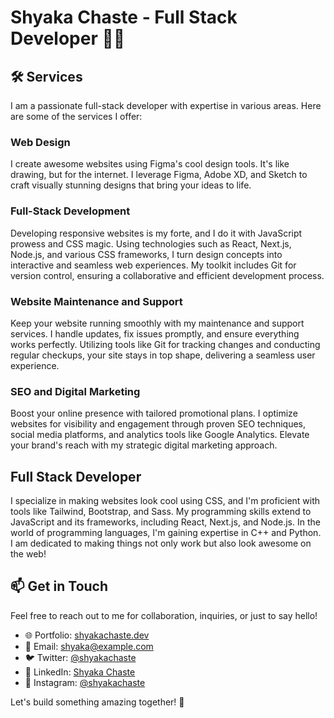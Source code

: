 # Shyaka Chaste - Full Stack Developer 👨‍💻

## 🛠️ Services
I am a passionate full-stack developer with expertise in various areas. Here are some of the services I offer:

### Web Design
I create awesome websites using Figma's cool design tools. It's like drawing, but for the internet. I leverage Figma, Adobe XD, and Sketch to craft visually stunning designs that bring your ideas to life.

### Full-Stack Development
Developing responsive websites is my forte, and I do it with JavaScript prowess and CSS magic. Using technologies such as React, Next.js, Node.js, and various CSS frameworks, I turn design concepts into interactive and seamless web experiences. My toolkit includes Git for version control, ensuring a collaborative and efficient development process.

### Website Maintenance and Support
Keep your website running smoothly with my maintenance and support services. I handle updates, fix issues promptly, and ensure everything works perfectly. Utilizing tools like Git for tracking changes and conducting regular checkups, your site stays in top shape, delivering a seamless user experience.

### SEO and Digital Marketing
Boost your online presence with tailored promotional plans. I optimize websites for visibility and engagement through proven SEO techniques, social media platforms, and analytics tools like Google Analytics. Elevate your brand's reach with my strategic digital marketing approach.

## Full Stack Developer
I specialize in making websites look cool using CSS, and I'm proficient with tools like Tailwind, Bootstrap, and Sass. My programming skills extend to JavaScript and its frameworks, including React, Next.js, and Node.js. In the world of programming languages, I'm gaining expertise in C++ and Python. I am dedicated to making things not only work but also look awesome on the web!

## 📫 Get in Touch
Feel free to reach out to me for collaboration, inquiries, or just to say hello!

- 🌐 Portfolio: [shyakachaste.dev](https://shyakachaste.me)
- 📧 Email: [shyaka@example.com](mailto:liochastej@gmail.com)
- 🐦 Twitter: [@shyakachaste](https://twitter.com/Shyakachaste)
- 💼 LinkedIn: [Shyaka Chaste](https://www.linkedin.com/in/shyaka-chaste-982a32272/)
- 📸 Instagram: [@shyakachaste](https://www.instagram.com/iamchaste.rw/)

Let's build something amazing together! 🚀
